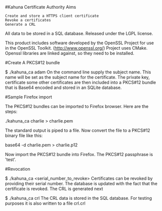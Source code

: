 
#Kahuna Certificate Authority
Aims

    Create and store a HTTPS client certificate
    Revoke a certificates
    Generate a CRL 

All data to be stored in a SQL database. Released under the LGPL license. 

This product includes software developed by the OpenSSL Project for use in the OpenSSL Toolkit. (http://www.openssl.org/)
Project uses CMake. Openssl libraries are linked against, so they need to be installed.

#Create A PKCS#12 bundle

$ ./kahuna_ca adam
On the command line supply the subject name. This name will be set as the subject name for the certificate. The private key, certificate some other certificates are then included into a PKCS#12 bundle that is Base64 encoded and stored in an SQLite database.

#Sample Firefox import

The PKCS#12 bundles can be imported to Firefox browser. Here are the steps:

./kahuna_ca charlie > charlie.pem

The standard output is piped to a file. Now convert the file to a PKCS#12 binary file like this:

base64 -d charlie.pem > charlie.p12

Now import the PKCS#12 bundle into Firefox. The PKCS#12 passphrase is 'test'. 

#Revocation

$ ./kahuna_ca <serial_number_to_revoke>
Certificates can be revoked by providing their serial number. The database is updated with the fact that the certificate is revoked. The CRL is generated next

$ ./kahuna_ca crl
The CRL data is stored in the SQL database. For testing purposes it is also written to a file crl.crl 

